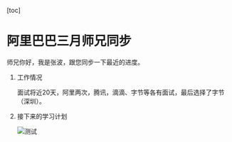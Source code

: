 [toc]

# 阿里巴巴三月师兄同步

师兄你好，我是张波，跟您同步一下最近的进度。

1. 工作情况

   面试将近20天，阿里两次，腾讯，滴滴、字节等各有面试，最后选择了字节（深圳）。

2. 接下来的学习计划

   ![测试](/Users/aispeech/Downloads/测试.png)